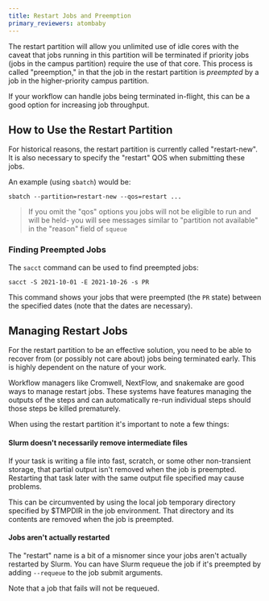 ```yaml
---
title: Restart Jobs and Preemption
primary_reviewers: atombaby
---
```


The restart partition will allow you unlimited use of idle cores with the caveat that jobs running in this partition will be terminated if priority jobs (jobs in the campus partition) require the use of that core.  This process is called "preemption," in that the job in the restart partition is _preempted_ by a job in the higher-priority campus partition.

If your workflow can handle jobs being terminated in-flight, this can be a good option for increasing job throughput.

## How to Use the Restart Partition

For historical reasons, the restart partition is currently called "restart-new".  It is also necessary to specify the "restart" QOS when submitting these jobs.

An example (using `sbatch`) would be:

```
sbatch --partition=restart-new --qos=restart ...
```

> If you omit the "qos" options you jobs will not be eligible to run and will be held- you will see messages similar to "partition not available" in the "reason" field of `squeue`

### Finding Preempted Jobs


The `sacct` command can be used to find preempted jobs:

```
sacct -S 2021-10-01 -E 2021-10-26 -s PR
```

This command shows your jobs that were preempted (the `PR` state) between the specified dates (note that the dates are necessary).

## Managing Restart Jobs

For the restart partition to be an effective solution, you need to be able to recover from (or possibly not care about) jobs being terminated early.  This is highly dependent on the nature of your work.

Workflow managers like Cromwell, NextFlow, and snakemake are good ways to manage restart jobs.  These systems have features managing the outputs of the steps and can automatically re-run individual steps should those steps be killed prematurely.

When using the restart partition it's important to note a few things:

#### Slurm doesn't necessarily remove intermediate files

If your task is writing a file into fast, scratch, or some other non-transient storage, that partial output isn't removed when the job is preempted.  Restarting that task later with the same output file specified may cause problems.

This can be circumvented by using the local job temporary directory specified by $TMPDIR in the job environment.  That directory and its contents are removed when the job is preempted.

#### Jobs aren't actually restarted

The "restart" name is a bit of a misnomer since your jobs aren't actually restarted by Slurm.  You can have Slurm requeue the job if it's preempted by adding `--requeue` to the job submit arguments.

Note that a job that fails will not be requeued.
